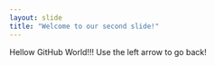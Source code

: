 ```yaml
---
layout: slide
title: "Welcome to our second slide!"
---
```

Hellow GitHub World!!!
Use the left arrow to go back!
